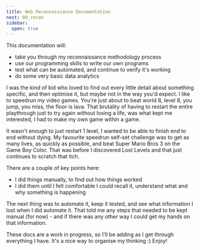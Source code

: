 ```yaml
---
title: Web Reconnaissance Documentation
next: 00_recon
sidebar:
  open: true
---
```


This documentation will:

- take you through my reconnaissance methodology process
- use our programming skills to write our own programs
- test what can be automated, and continue to verify it's working
- do some very basic data analytics

I was the kind of kid who loved to find out every little detail about something specific, and then optimise it, but maybe not in the way you'd expect. I like to speedrun my video games. You're just about to beat world 8, level 8, you jump, you miss, the floor is lava. That brutality of having to restart the entire playthrough just to try again without losing a life, was what kept me interested, I had to make my own game within a game.

It wasn't enough to just restart 1 level, I wanted to be able to finish end to end without dying. My favourite speedrun self-set challenge was to get as many lives, as quickly as possible, and beat Super Mario Bros 3 on the Game Boy Color. That was before I discovered Lost Levels and that just continues to scratch that itch.

There are a couple of key points here:

- I did things manually, to find out how things worked
- I did them until I felt comfortable I could recall it, understand what and why something is happening

The next thing was to automate it, keep it tested, and see what information I lost when I did automate it. That told me any steps that needed to be kept manual (for now) - and if there was any other way I could get my hands on that information. 

These docs are a work in progress, so I'll be adding as I get through everything I have. It's a nice way to organise my thinking :) Enjoy!

